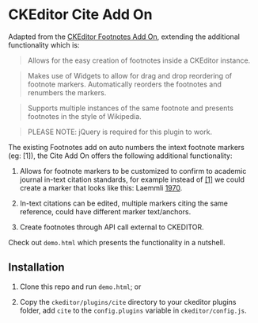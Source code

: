 CKEditor Cite Add On
====================

Adapted from the [CKEditor Footnotes Add On](https://github.com/andykirk/CKEditorFootnotes), extending the additional functionality which is:

> Allows for the easy creation of footnotes inside a CKEditor instance.

> Makes use of Widgets to allow for drag and drop reordering of footnote markers. Automatically reorders the footnotes and renumbers the markers.

> Supports multiple instances of the same footnote and presents footnotes in the style of Wikipedia.

> PLEASE NOTE: jQuery is required for this plugin to work.

The existing Footnotes add on auto numbers the intext footnote markers (eg: <a>[1]</a>), the Cite Add On offers the following additional functionality:

1. Allows for footnote markers to be customized to confirm to academic journal in-text citation standards, for example instead of [[1]](#) we could create a marker that looks like this: Laemmli [1970](#).

2. In-text citations can be edited, multiple markers citing the same reference, could have different marker text/anchors.

3. Create footnotes through API call external to CKEDITOR.

Check out `demo.html` which presents the functionality in a nutshell.

## Installation

1. Clone this repo and run `demo.html`; or

2. Copy the `ckeditor/plugins/cite` directory to your ckeditor plugins folder, add `cite` to the `config.plugins` variable in `ckeditor/config.js`.

